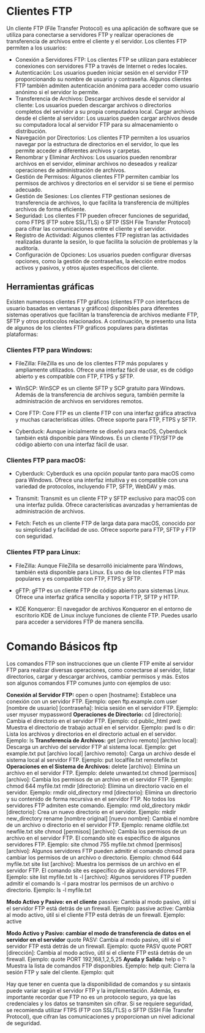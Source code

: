 # Clientes FTP

Un cliente FTP (File Transfer Protocol) es una aplicación de software que se utiliza para conectarse a servidores FTP y realizar operaciones de transferencia de archivos entre el cliente y el servidor. Los clientes FTP permiten a los usuarios:

- Conexión a Servidores FTP: Los clientes FTP se utilizan para establecer conexiones con servidores FTP a través de Internet o redes locales.
- Autenticación: Los usuarios pueden iniciar sesión en el servidor FTP proporcionando su nombre de usuario y contraseña. Algunos clientes FTP también admiten autenticación anónima para acceder como usuario anónimo si el servidor lo permite.
- Transferencia de Archivos: Descargar archivos desde el servidor al cliente: Los usuarios pueden descargar archivos o directorios completos del servidor a su propia computadora local. Cargar archivos desde el cliente al servidor: Los usuarios pueden cargar archivos desde su computadora local al servidor FTP para su almacenamiento o distribución.
- Navegación por Directorios: Los clientes FTP permiten a los usuarios navegar por la estructura de directorios en el servidor, lo que les permite acceder a diferentes archivos y carpetas.
- Renombrar y Eliminar Archivos: Los usuarios pueden renombrar archivos en el servidor, eliminar archivos no deseados y realizar operaciones de administración de archivos.
- Gestión de Permisos: Algunos clientes FTP permiten cambiar los permisos de archivos y directorios en el servidor si se tiene el permiso adecuado.
- Gestión de Sesiones: Los clientes FTP gestionan sesiones de transferencia de archivos, lo que facilita la transferencia de múltiples archivos de forma eficiente.
- Seguridad: Los clientes FTP pueden ofrecer funciones de seguridad, como FTPS (FTP sobre SSL/TLS) o SFTP (SSH File Transfer Protocol) para cifrar las comunicaciones entre el cliente y el servidor.
- Registro de Actividad: Algunos clientes FTP registran las actividades realizadas durante la sesión, lo que facilita la solución de problemas y la auditoría.
- Configuración de Opciones: Los usuarios pueden configurar diversas opciones, como la gestión de contraseñas, la elección entre modos activos y pasivos, y otros ajustes específicos del cliente.

## Herramientas gráficas

Existen numerosos clientes FTP gráficos (clientes FTP con interfaces de usuario basadas en ventanas y gráficos) disponibles para diferentes sistemas operativos que facilitan la transferencia de archivos mediante FTP, SFTP y otros protocolos relacionados. A continuación, te presento una lista de algunos de los clientes FTP gráficos populares para distintas plataformas:

### Clientes FTP para Windows:

- FileZilla: FileZilla es uno de los clientes FTP más populares y ampliamente utilizados. Ofrece una interfaz fácil de usar, es de código abierto y es compatible con FTP, FTPS y SFTP.

- WinSCP: WinSCP es un cliente SFTP y SCP gratuito para Windows. Además de la transferencia de archivos segura, también permite la administración de archivos en servidores remotos.

- Core FTP: Core FTP es un cliente FTP con una interfaz gráfica atractiva y muchas características útiles. Ofrece soporte para FTP, FTPS y SFTP.

- Cyberduck: Aunque inicialmente se diseñó para macOS, Cyberduck también está disponible para Windows. Es un cliente FTP/SFTP de código abierto con una interfaz fácil de usar.

### Clientes FTP para macOS:

- Cyberduck: Cyberduck es una opción popular tanto para macOS como para Windows. Ofrece una interfaz intuitiva y es compatible con una variedad de protocolos, incluyendo FTP, SFTP, WebDAV y más.

- Transmit: Transmit es un cliente FTP y SFTP exclusivo para macOS con una interfaz pulida. Ofrece características avanzadas y herramientas de administración de archivos.

- Fetch: Fetch es un cliente FTP de larga data para macOS, conocido por su simplicidad y facilidad de uso. Ofrece soporte para FTP, SFTP y FTP con seguridad.

### Clientes FTP para Linux:

- FileZilla: Aunque FileZilla se desarrolló inicialmente para Windows, también está disponible para Linux. Es uno de los clientes FTP más populares y es compatible con FTP, FTPS y SFTP.

- gFTP: gFTP es un cliente FTP de código abierto para sistemas Linux. Ofrece una interfaz gráfica sencilla y soporta FTP, SFTP y HTTP.

- KDE Konqueror: El navegador de archivos Konqueror en el entorno de escritorio KDE de Linux incluye funciones de cliente FTP. Puedes usarlo para acceder a servidores FTP de manera sencilla.

# Comando Básicos ftp
Los comandos FTP son instrucciones que un cliente FTP emite al servidor FTP para realizar diversas operaciones, como conectarse al servidor, listar directorios, cargar y descargar archivos, cambiar permisos y más. Estos son algunos comandos FTP comunes junto con ejemplos de uso:

**Conexión al Servidor FTP:**
open o open [hostname]: Establece una conexión con un servidor FTP. Ejemplo: open ftp.example.com
user [nombre de usuario] [contraseña]: Inicia sesión en el servidor FTP. Ejemplo: user myuser mypassword
**Operaciones de Directorio:**
cd [directorio]: Cambia el directorio en el servidor FTP. Ejemplo: cd public_html
pwd: Muestra el directorio de trabajo actual en el servidor. Ejemplo: pwd
ls o dir: Lista los archivos y directorios en el directorio actual en el servidor. Ejemplo: ls
**Transferencia de Archivos:**
get [archivo remoto] [archivo local]: Descarga un archivo del servidor FTP al sistema local. Ejemplo: get example.txt
put [archivo local] [archivo remoto]: Carga un archivo desde el sistema local al servidor FTP. Ejemplo: put localfile.txt remotefile.txt
**Operaciones en el Sistema de Archivos:**
delete [archivo]: Elimina un archivo en el servidor FTP. Ejemplo: delete unwanted.txt
chmod [permisos] [archivo]: Cambia los permisos de un archivo en el servidor FTP. Ejemplo: chmod 644 myfile.txt
rmdir [directorio]: Elimina un directorio vacío en el servidor. Ejemplo: rmdir old_directory
rmd [directorio]: Elimina un directorio y su contenido de forma recursiva en el servidor FTP. No todos los servidores FTP admiten este comando. Ejemplo: rmd old_directory
mkdir [directorio]: Crea un nuevo directorio en el servidor. Ejemplo: mkdir new_directory
rename [nombre original] [nuevo nombre]: Cambia el nombre de un archivo o directorio en el servidor FTP. Ejemplo: rename oldfile.txt newfile.txt
site chmod [permisos] [archivo]: Cambia los permisos de un archivo en el servidor FTP. El comando site es específico de algunos servidores FTP. Ejemplo: site chmod 755 myfile.txt
chmod [permisos] [archivo]: Algunos servidores FTP pueden admitir el comando chmod para cambiar los permisos de un archivo o directorio. Ejemplo: chmod 644 myfile.txt
site list [archivo]: Muestra los permisos de un archivo en el servidor FTP. El comando site es específico de algunos servidores FTP. Ejemplo: site list myfile.txt
ls -l [archivo]: Algunos servidores FTP pueden admitir el comando ls -l para mostrar los permisos de un archivo o directorio. Ejemplo: ls -l myfile.txt

**Modo Activo y Pasivo: en el cliente**
passive: Cambia al modo pasivo, útil si el servidor FTP está detrás de un firewall. Ejemplo: passive
active: Cambia al modo activo, útil si el cliente FTP está detrás de un firewall. Ejemplo: active


**Modo Activo y Pasivo: cambiar el modo de transferencia de datos en el servidor en el servidor**
quote PASV: Cambia al modo pasivo, útil si el servidor FTP está detrás de un firewall. Ejemplo: quote PASV
quote PORT [dirección]: Cambia al modo activo, útil si el cliente FTP está detrás de un firewall. Ejemplo: quote PORT 192,168,1,2,5,25
**Ayuda y Salida:**
help o ?: Muestra la lista de comandos FTP disponibles. Ejemplo: help
quit: Cierra la sesión FTP y sale del cliente. Ejemplo: quit

Hay que tener en cuenta que la disponibilidad de comandos y su sintaxis puede variar según el servidor FTP y la implementación. Además, es importante recordar que FTP no es un protocolo seguro, ya que las credenciales y los datos se transmiten sin cifrar. Si se requiere seguridad, se recomienda utilizar FTPS (FTP con SSL/TLS) o SFTP (SSH File Transfer Protocol), que cifran las comunicaciones y proporcionan un nivel adicional de seguridad.
